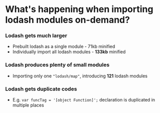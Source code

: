 # What's happening when importing lodash modules on-demand?

### Lodash gets much larger

- Prebuilt lodash as a single module - 71kb minified
- Individually import all lodash modules - **133kb** minified

### Lodash produces plenty of small modules

- Importing only one `"lodash/map"`, introducing **121** lodash modules

### Lodash gets duplicate codes

- E.g. `var funcTag = '[object Function]';` declaration is duplicated in multiple places
